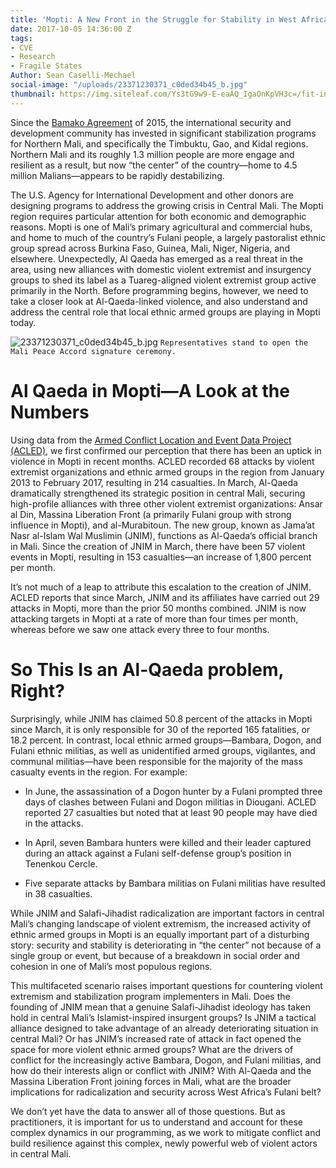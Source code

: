 ```yaml
---
title: 'Mopti: A New Front in the Struggle for Stability in West Africa'
date: 2017-10-05 14:36:00 Z
tags:
- CVE
- Research
- Fragile States
Author: Sean Caselli-Mechael
social-image: "/uploads/23371230371_c0ded34b45_b.jpg"
thumbnail: https://img.siteleaf.com/Ys3tG9w9-E-eaAQ_IgaOnKpVH3c=/fit-in/297x297/filters:dpr(2):quality(60):frames(0)/https://siteleaf-cdn.s3.amazonaws.com/599dea965328932886e8b860/assets/59d54c0cad31514df1608d81.jpg
---
```


Since the [Bamako Agreement](http://www.aljazeera.com/news/2015/06/malian-rivals-sign-peace-deal-150620173301883.html) of 2015, the international security and development community has invested in significant stabilization programs for Northern Mali, and specifically the Timbuktu, Gao, and Kidal regions. Northern Mali and its roughly 1.3 million people are more engage and resilient as a result, but now “the center” of the country—home to 4.5 million Malians—appears to be rapidly destabilizing.

<!--more-->

The U.S. Agency for International Development and other donors are designing programs to address the growing crisis in Central Mali. The Mopti region requires particular attention for both economic and demographic reasons. Mopti is one of Mali’s primary agricultural and commercial hubs, and home to much of the country’s Fulani people, a largely pastoralist ethnic group spread across Burkina Faso, Guinea, Mali, Niger, Nigeria, and elsewhere. Unexpectedly, Al Qaeda has emerged as a real threat in the area, using new alliances with domestic violent extremist and insurgency groups to shed its label as a Tuareg-aligned violent extremist group active primarily in the North. Before programming begins, however, we need to take a closer look at Al-Qaeda-linked violence, and also understand and address the central role that local ethnic armed groups are playing in Mopti today.

![23371230371_c0ded34b45_b.jpg](/uploads/23371230371_c0ded34b45_b.jpg)
`Representatives stand to open the Mali Peace Accord signature ceremony.`

# Al Qaeda in Mopti—A Look at the Numbers

Using data from the [Armed Conflict Location and Event Data Project (ACLED)](https://www.acleddata.com/), we first confirmed our perception that there has been an uptick in violence in Mopti in recent months. ACLED recorded 68 attacks by violent extremist organizations and ethnic armed groups in the region from January 2013 to February 2017, resulting in 214 casualties. In March, Al-Qaeda dramatically strengthened its strategic position in central Mali, securing high-profile alliances with three other violent extremist organizations: Ansar al Din, Massina Liberation Front (a primarily Fulani group with strong influence in Mopti), and al-Murabitoun. The new group, known as Jama’at Nasr al-Islam Wal Muslimin (JNIM), functions as Al-Qaeda’s official branch in Mali. Since the creation of JNIM in March, there have been 57 violent events in Mopti, resulting in 153 casualties—an increase of 1,800 percent per month.

It’s not much of a leap to attribute this escalation to the creation of JNIM. ACLED reports that since March, JNIM and its affiliates have carried out 29 attacks in Mopti, more than the prior 50 months combined. JNIM is now attacking targets in Mopti at a rate of more than four times per month, whereas before we saw one attack every three to four months.

# So This Is an Al-Qaeda problem, Right?

Surprisingly, while JNIM has claimed 50.8 percent of the attacks in Mopti since March, it is only responsible for 30 of the reported 165 fatalities, or 18.2 percent. In contrast, local ethnic armed groups—Bambara, Dogon, and Fulani ethnic militias, as well as unidentified armed groups, vigilantes, and communal militias—have been responsible for the majority of the mass casualty events in the region. For example:

* In June, the assassination of a Dogon hunter by a Fulani prompted three days of clashes between Fulani and Dogon militias in Diougani. ACLED reported 27 casualties but noted that at least 90 people may have died in the attacks.

* In April, seven Bambara hunters were killed and their leader captured during an attack against a Fulani self-defense group’s position in Tenenkou Cercle.

* Five separate attacks by Bambara militias on Fulani militias have resulted in 38 casualties.

While JNIM and Salafi-Jihadist radicalization are important factors in central Mali’s changing landscape of violent extremism, the increased activity of ethnic armed groups in Mopti is an equally important part of a disturbing story: security and stability is deteriorating in “the center” not because of a single group or event, but because of a breakdown in social order and cohesion in one of Mali’s most populous regions.

This multifaceted scenario raises important questions for countering violent extremism and stabilization program implementers in Mali. Does the founding of JNIM mean that a genuine Salafi-Jihadist ideology has taken hold in central Mali’s Islamist-inspired insurgent groups? Is JNIM a tactical alliance designed to take advantage of an already deteriorating situation in central Mali? Or has JNIM’s increased rate of attack in fact opened the space for more violent ethnic armed groups? What are the drivers of conflict for the increasingly active Bambara, Dogon, and Fulani militias, and how do their interests align or conflict with JNIM? With Al-Qaeda and the Massina Liberation Front joining forces in Mali, what are the broader implications for radicalization and security across West Africa’s Fulani belt?

We don’t yet have the data to answer all of those questions. But as practitioners, it is important for us to understand and account for these complex dynamics in our programming, as we work to mitigate conflict and build resilience against this complex, newly powerful web of violent actors in central Mali.